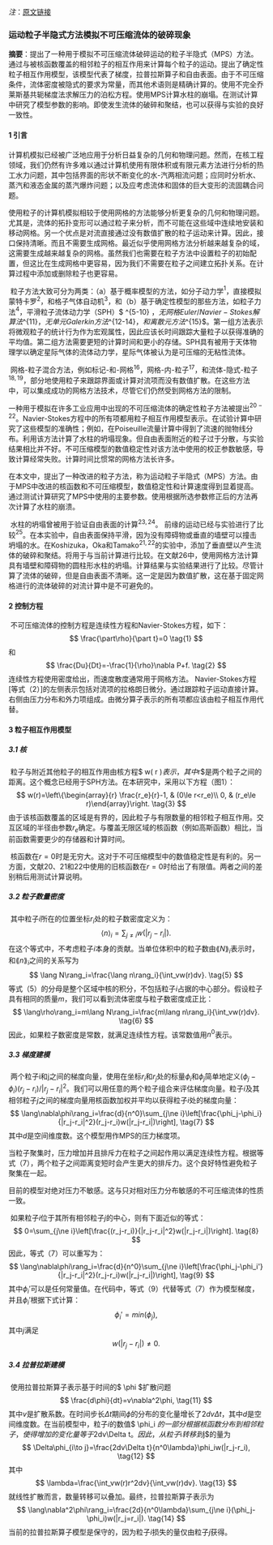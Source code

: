 *注*：[原文链接](./MPS1996.pdf)





### 运动粒子半隐式方法模拟不可压缩流体的破碎现象

**摘要**：提出了一种用于模拟不可压缩流体破碎运动的粒子半隐式（MPS）方法。通过与被核函数覆盖的相邻粒子的相互作用来计算每个粒子的运动。提出了确定性粒子相互作用模型，该模型代表了梯度，拉普拉斯算子和自由表面。由于不可压缩条件，流体密度被隐式的要求为常量，而其他术语则是精确计算的。使用不完全乔莱斯基共轭梯度法求解压力的泊松方程。使用MPS计算水柱的崩塌。在测试计算中研究了模型参数的影响。即使发生流体的破碎和聚结，也可以获得与实验的良好一致性。

#### 1 引言

​	计算机模拟已经被广泛地应用于分析日益复杂的几何和物理问题。然而，在核工程领域，我们仍然有许多难以通过计算机使用有限体积或有限元素方法进行分析的热工水力问题，其中包括界面的形状不断变化的水-汽两相流问题；应同时分析水、蒸汽和液态金属的蒸汽爆炸问题；以及应考虑流体和固体的巨大变形的流固耦合问题。

​	使用粒子的计算机模拟相较于使用网格的方法能够分析更复杂的几何和物理问题。尤其是，流体的拓扑变形可以通过粒子来分析，而不可能在这些域中连续地安装和移动网格。另一个优点是对流直接通过没有数值扩散的粒子运动来计算。因此，接口保持清晰。而且不需要生成网格。最近似乎使用网格方法分析越来越复杂的域，这需要生成越来越复杂的网格。虽然我们也需要在粒子方法中设置粒子的初始配置，但这比在生成网格中更容易，因为我们不需要在粒子之间建立拓扑关系。在计算过程中添加或删除粒子也更容易。

​	粒子方法大致可分为两类：（a）基于概率模型的方法，如分子动力学$^1$，直接模拟蒙特卡罗$^2$，和格子气体自动机$^3$，和（b）基于确定性模型的那些方法，如粒子力法$^4$，平滑粒子流体动力学（SPH）$ ^{5-10} $，无网格Euler / Navier-Stokes解算法$^{11}$，无单元Galerkin方法$^{12-14}$，和离散元方法$^{15}$。第一组方法表示将微观粒子的统计行为作为宏观属性，因此应该长时间跟踪大量粒子以获得准确的平均值。第二组方法需要更短的计算时间和更小的存储。SPH具有被用于天体物理学以确定星际气体的流体动力学，星际气体被认为是可压缩的无粘性流体。

​	网格-粒子混合方法，例如标记-和-网格$^{16}$，网格-内-粒子$^{17}$，和流体-隐式-粒子$^{18,19}$，部分地使用粒子来跟踪界面或计算对流项而没有数值扩散。在这些方法中，可以集成成功的网格方法技术，尽管它们仍然受到网格方法的限制。

​	一种用于模拟在许多工业应用中出现的不可压缩流体的确定性粒子方法被提出$^{20-22}$。Navier-Stokes方程中的所有项都用粒子相互作用模型表示。在试验计算中研究了这些模型的准确性；例如，在Poiseuille流量计算中得到了流速的抛物线分布。利用该方法计算了水柱的坍塌现象。但自由表面附近的粒子过于分散，与实验结果相比并不好。不可压缩模型的数值稳定性对该方法中使用的校正参数敏感，导致计算经常失败。计算时间比惯常的网格方法长许多。

​	在本文中，提出了一种改进的粒子方法，称为运动粒子半隐式（MPS）方法。由于MPS中改进的核函数和不可压缩模型，数值稳定性和计算速度得到显着提高。通过测试计算研究了MPS中使用的主要参数。使用根据所选参数修正后的方法再次计算了水柱的崩溃。

​	水柱的坍塌曾被用于验证自由表面的计算$^{23,24}$。 前缘的运动已经与实验进行了比较$^{25}$。在本实验中，自由表面保持平滑，因为没有障碍物或垂直的墙壁可以撞击坍塌的水。在Koshizuka，Oka和Tamako$^{21,22}$的实验中，添加了垂直壁以产生流体的破碎和聚结。将用于与当前计算进行比较。在文献26中，使用网格方法计算具有墙壁和障碍物的圆柱形水柱的坍塌。计算结果与实验结果进行了比较。尽管计算了流体的破碎，但是自由表面不清晰。这一定是因为数值扩散，这在基于固定网格进行的流体破碎的对流计算中是不可避免的。

#### 2 控制方程

​	不可压缩流体的控制方程是连续性方程和Navier-Stokes方程，如下：
$$
\frac{\part\rho}{\part t}=0		\tag{1}
$$
和
$$
\frac{Du}{Dt}=-\frac{1}{\rho}\nabla P+f.		\tag{2}
$$
连续性方程使用密度给出，而速度散度通常用于网格方法。 Navier-Stokes方程[等式（2）]的左侧表示包括对流项的拉格朗日微分。通过跟踪粒子运动直接计算。右侧由压力分布和外力项组成。由微分算子表示的所有项都应该由粒子相互作用代替。

#### 3 粒子相互作用模型

##### 3.1 核

​	粒子与附近其他粒子的相互作用由核方程$ w( r )$表示，其中$r$是两个粒子之间的距离。这个概念已经用于SPH方法。在本研究中，采用以下方程（图1）：
$$
w(r)=\left\{\begin{array}{r} \frac{r_e}{r}-1, & (0\le r<r_e)\\
0, & (r_e\le r)\end{array}\right.		\tag{3}
$$
由于该核函数覆盖的区域是有界的，因此粒子与有限数量的相邻粒子相互作用。交互区域的半径由参数$r_e$确定。与覆盖无限区域的核函数（例如高斯函数）相比，当前函数需要更少的存储器和计算时间。

​	核函数在$r = 0$时是无穷大。这对于不可压缩模型中的数值稳定性是有利的。另一方面，文献20、21和22中使用的旧核函数在$r=0$时给出了有限值。两者之间的差别稍后用测试计算说明。

##### 3.2 粒子数量密度

​	其中粒子$i$所在的位置坐标$r_i$处的粒子数密度定义为：
$$
\langle n\rangle_i=\sum_{j\ne i}w(|r_j-r_i|).		\tag{4}
$$
在这个等式中，不考虑粒子$i$本身的贡献。当单位体积中的粒子数由$\lang N\rang_i$表示时，和$\lang n\rang_i$之间的关系写为
$$
\lang N\rang_i=\frac{\lang n\rang_i}{\int_vw(r)dv}.		\tag{5}
$$
等式（5）的分母是整个区域中核的积分，不包括粒子$i$占据的中心部分。假设粒子具有相同的质量$m$，我们可以看到流体密度与粒子数密度成正比：
$$
\lang\rho\rang_i=m\lang N\rang_i=\frac{m\lang n\rang_i}{\int_vw(r)dv}.		\tag{6}
$$
因此，如果粒子数密度是常数，就满足连续性方程。该常数值用$n^0$表示。

##### 3.3 梯度建模

​	两个粒子i和j之间的梯度向量，使用在坐标$r_i$和$r_j$处的标量$\phi_i$和$\phi_j$简单地定义$(\phi_j-\phi_i)(r_j-r_i)/|r_j-r_i|^2$。我们可以用任意的两个粒子组合来评估梯度向量。粒子$i$及其相邻粒子$j$之间的梯度向量用核函数加权并平均以获得粒子$i$处的梯度向量：
$$
\lang\nabla\phi\rang_i=\frac{d}{n^0}\sum_{j\ne i}\left[\frac{\phi_j-\phi_i}{|r_j-r_i|^2}(r_j-r_i)w(|r_j-r_i|)\right],		\tag{7}
$$
其中$d$是空间维度数。这个模型用作MPS的压力梯度项。

​	当粒子聚集时，压力增加并且排斥力在粒子之间起作用以满足连续性方程。根据等式（7），两个粒子之间距离变短时会产生更大的排斥力。这个良好特性避免粒子聚集在一起。

​	目前的模型对绝对压力不敏感。这与只对相对压力分布敏感的不可压缩流体的性质一致。

​	如果粒子$i$位于其所有相邻粒子$j$的中心，则有下面近似的等式：
$$
0=\sum_{j\ne i}\left[\frac{(r_j-r_i)}{|r_j-r_i|^2}w(|r_j-r_i|)\right].		\tag{8}
$$
因此，等式（7）可以重写为：
$$
\lang\nabla\phi\rang_i=\frac{d}{n^0}\sum_{j\ne i}\left[\frac{\phi_j-\phi_i'}{|r_j-r_i|^2}(r_j-r_i)w(|r_j-r_i|)\right],		\tag{9}
$$
其中$\phi_i'$可以是任何常量值。在代码中，等式（9）代替等式（7）作为模型梯度，并且$\phi_i'$根据下式计算：
$$
\phi_i'=min(\phi_j),		\tag{10}
$$
其中$j$满足
$$
w(|r_j-r_i|)\ne0.
$$

##### 3.4 拉普拉斯建模

​	使用拉普拉斯算子表示基于时间的$ \phi $扩散问题
$$
\frac{d\phi}{dt}=v\nabla^2\phi,		\tag{11}
$$
其中$v$是扩散系数。在时间步长$\Delta t$期间$\phi$的分布的变化量增长了$2dv\Delta t$，其中$d$是空间维度数。在当前模型中，粒子$i$的数值$ \phi_i $的一部分根据核函数分布到相邻粒子，使得增加的变化量等于$2dv\Delta t$。因此，从粒子$i$转移到$j$的量为
$$
\Delta\phi_{i\to j}=\frac{2dv\Delta t}{n^0\lambda}\phi_iw(|r_j-r_i),		\tag{12}
$$
其中
$$
\lambda=\frac{\int_vw(r)r^2dv}{\int_vw(r)dv}.		\tag{13}
$$
就线性扩散而言，数量转移可以叠加。最终，拉普拉斯算子表示为
$$
\lang\nabla^2\phi\rang_i=\frac{2d}{n^0\lambda}\sum_{j\ne i}(\phi_j-\phi_i)w(|r_j=r_i|).		\tag{14}
$$
当前的拉普拉斯算子模型是保守的，因为粒子$i$损失的量仅由粒子$j$获得。

